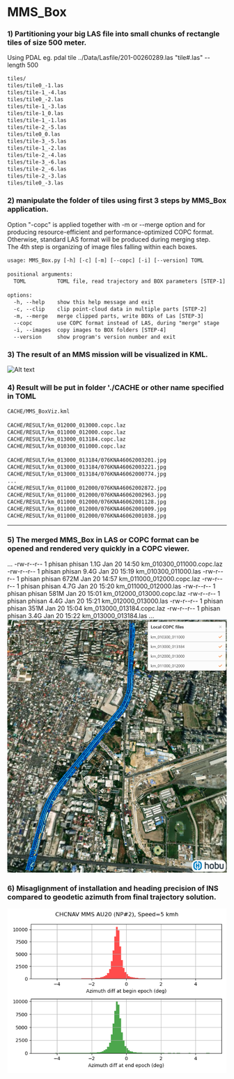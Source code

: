 # MMS_Box 

###  1) Partitioning your big LAS file into small chunks of rectangle tiles of size 500 meter.
   Using PDAL eg. pdal tile ../Data/Lasfile/201-00260289.las   "tile#.las" --length 500  

```
tiles/
tiles/tile0_-1.las
tiles/tile-1_-4.las
tiles/tile0_-2.las
tiles/tile-1_-3.las
tiles/tile-1_0.las
tiles/tile-1_-1.las
tiles/tile-2_-5.las
tiles/tile0_0.las
tiles/tile-3_-5.las
tiles/tile-1_-2.las
tiles/tile-2_-4.las
tiles/tile-3_-6.las
tiles/tile-2_-6.las
tiles/tile-2_-3.las
tiles/tile0_-3.las
```

### 2) manipulate the folder of tiles using first 3 steps by MMS_Box application.
   Option "-copc" is applied together with -m or --merge option and for
   producing resource-efficient and performance-optimized COPC format.
   Otherwise, standard LAS format will be produced during merging step.   
   The 4th step is organizing of image files falling within each boxes.  

```
usage: MMS_Box.py [-h] [-c] [-m] [--copc] [-i] [--version] TOML

positional arguments:
  TOML          TOML file, read trajectory and BOX parameters [STEP-1]

options:
  -h, --help    show this help message and exit
  -c, --clip    clip point-cloud data in multiple parts [STEP-2]
  -m, --merge   merge clipped parts, write BOXs of Las [STEP-3]
  --copc        use COPC format instead of LAS, during "merge" stage
  -i, --images  copy images to BOX folders [STEP-4]
  --version     show program's version number and exit

```  

### 3) The result of an MMS mission will be visualized in KML.
![Alt text](https://github.com/phisan-chula/MMS_Box/blob/main/MMS_Box_Concept.png)
  
### 4) Result will be put in folder './CACHE or other name specified in TOML

```
CACHE/MMS_BoxViz.kml

CACHE/RESULT/km_012000_013000.copc.laz
CACHE/RESULT/km_011000_012000.copc.laz
CACHE/RESULT/km_013000_013184.copc.laz
CACHE/RESULT/km_010300_011000.copc.laz

CACHE/RESULT/km_013000_013184/076KNA46062003201.jpg
CACHE/RESULT/km_013000_013184/076KNA46062003221.jpg
CACHE/RESULT/km_013000_013184/076KNA46062000774.jpg
...
CACHE/RESULT/km_011000_012000/076KNA46062002872.jpg
CACHE/RESULT/km_011000_012000/076KNA46062002963.jpg
CACHE/RESULT/km_011000_012000/076KNA46062001128.jpg
CACHE/RESULT/km_011000_012000/076KNA46062001009.jpg
CACHE/RESULT/km_011000_012000/076KNA46062001038.jpg
```

---

### 5) The merged MMS_Box in LAS or COPC format can be opened and rendered very quickly in a COPC viewer.
...
-rw-r--r-- 1 phisan phisan 1.1G Jan 20 14:50 km_010300_011000.copc.laz
-rw-r--r-- 1 phisan phisan 9.4G Jan 20 15:19 km_010300_011000.las
-rw-r--r-- 1 phisan phisan 672M Jan 20 14:57 km_011000_012000.copc.laz
-rw-r--r-- 1 phisan phisan 4.7G Jan 20 15:20 km_011000_012000.las
-rw-r--r-- 1 phisan phisan 581M Jan 20 15:01 km_012000_013000.copc.laz
-rw-r--r-- 1 phisan phisan 4.4G Jan 20 15:21 km_012000_013000.las
-rw-r--r-- 1 phisan phisan 351M Jan 20 15:04 km_013000_013184.copc.laz
-rw-r--r-- 1 phisan phisan 3.4G Jan 20 15:22 km_013000_013184.las
...
![Alt text](https://github.com/phisan-chula/MMS_Box/blob/main/MMS_Box_COPCViewer.png)

### 6) Misaglignment of installation and heading precision of INS compared to geodetic azimuth  from final trajectory solution.
![Alt text](https://github.com/phisan-chula/MMS_Box/blob/main/CHC_AU20_Misalignment.png)

